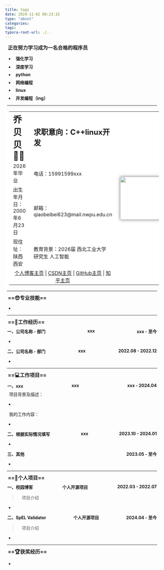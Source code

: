 ```yaml
---
title: tags
date: 2024-11-02 00:23:32
type: "about"
categories:
tags:
typora-root-url: ./..
---
```




### 正在努力学习成为一名合格的程序员

- #### 强化学习

- #### 深度学习

- #### python

- #### 网络编程

- #### linux

- #### 并发编程（ing）

------



<table style="width: auto; table-layout: auto;">
	<tr style="height: 50px;">
		<td style="font-size: 1.8em;"><strong>乔贝贝👨‍💻</strong></td>
		<td style="font-size: 1.5em;"><strong>求职意向：C++linux开发</strong></td>
		<td rowspan="5" style="text-align: center;"> 
			<img src="\images\qiaobeibei.jpg" height="140" alt=""> 
		</td>
	</tr>
	<tr>
		<td>2026年毕业</td>
		<td>电话：15991599xxx</td>
	</tr>
	<tr>
		<td>出生年月日：2000年6月23日</td>
		<td>邮箱：qiaobeibei623@mail.nwpu.edu.cn</td>
	</tr>
	<tr>
		<td>现住址：陕西西安</td>
		<td>教育背景：2026届 西北工业大学 研究生 人工智能</td>
	</tr>
	<tr>
		<td colspan="2" style="text-align: center;">
			<a href="http://localhost:4000/">个人博客主页</a> | 
            <a href="https://blog.csdn.net/m0_63086198?spm=1000.2115.3001.5343">CSDN主页</a> | 
			<a href="https://github.com/qiaobeibei?tab=repositories">GitHub主页</a> | 
			<a href="https://www.zhihu.com/people/zhi-chi-tian-ya-10-23">知乎主页</a>
</td>       
	</tr>
</table>
<hr/>

### ==😎专业技能==

- 

<hr/>

### ==🏢工作经历==

<h4 style="display: flex;justify-content: space-between;">
<span>一、公司名称 - 部门</span><span>xxx</span><span>xxx - 至今</span>
</h4>


- 

<h4 style="display: flex;justify-content: space-between;">
<span>二、公司名称 - 部门</span><span>xxx</span><span>2022.08 - 2022.12</span>
</h4>


- 

<hr/>

### ==💻工作项目==

<h4 style="display: flex;justify-content: space-between;">
<span>一、xxx</span><span>xxx</span><span>xxx - 2024.04</span>
</h4>

项目背景及描述：

- 

我的工作内容：

- 

<h4 style="display: flex;justify-content: space-between;">
<span>二、根据实际情况填写</span><span>xxx</span><span>2023.10 - 2024.01</span>
</h4>

- 

<h4 style="display: flex;justify-content: space-between;">
<span>三、其他</span><span>2023.05 - 至今</span>
</h4>


- 

<hr/>

### ==🚀个人项目==

<h4 style="display: flex;justify-content: space-between;">
<span>一、校园博客</span><span>个人开源项目</span><span>2022.03 - 2022.07</span>
</h4>


> 项目介绍

- 


<h4  style="display: flex;justify-content: space-between;">
<span>二、SpEL Validator</span><span>个人开源项目</span><span>2024.04 - 至今</span>
</h4>


> 项目介绍

- 

<hr/>

### ==🏆获奖经历==

- 

<style>
    #write {
        padding: 25px 25px 0px;
    }
    hr {
        margin: 6px;
    }
    li {
        margin: 4px;
    }
    p {
        margin: 4px 13px;
    }
    li p{
        margin: 5px 0;
    }
    h1 {
        margin: 8px 15px;
    }
    h3 {
        margin: 9px;
    }
    h4 {
        margin: 7px;
    }
    figure {
        margin: 7px 0px;
    }
    blockquote {
        padding-left: 16px;
    }
    /* 链接下划线 */
    a {
        text-decoration:underline;
    }
    /* 图片阴影效果 */
    img {
        box-shadow: 0px 0px 10px rgba(0,0,0,.5);
    }
    /* 表格样式，去除边框显示 */
    table, table td, table tr, table th, th {
        font-weight: normal;
        padding: 3px 13px;
        border: 0px;
        background-color: #ffffff;
    }
</style>

